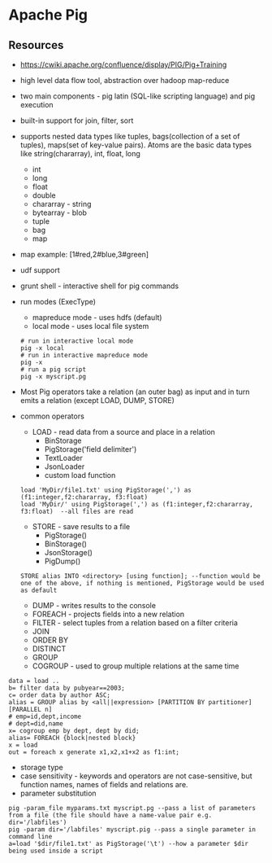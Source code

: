 # Apache Pig
## Resources
- https://cwiki.apache.org/confluence/display/PIG/Pig+Training

- high level data flow tool, abstraction over hadoop map-reduce
- two main components - pig latin (SQL-like scripting language) and pig execution
- built-in support for join, filter, sort
- supports nested data types like tuples, bags(collection of a set of tuples), maps(set of key-value pairs). Atoms are the basic data types like string(chararray), int, float, long
  - int
  - long
  - float
  - double
  - chararray - string
  - bytearray - blob
  - tuple
  - bag
  - map
- map example: [1#red,2#blue,3#green]
- udf support
- grunt shell - interactive shell for pig commands
- run modes (ExecType)
  - mapreduce mode - uses hdfs (default)
  - local mode - uses local file system
  ```
  # run in interactive local mode 
  pig -x local
  # run in interactive mapreduce mode
  pig -x
  # run a pig script
  pig -x myscript.pg
  ```
- Most Pig operators take a relation (an outer bag) as input and in turn emits a relation (except LOAD, DUMP, STORE)
- common operators
  - LOAD - read data from a source and place in a relation
    - BinStorage
    - PigStorage('field delimiter')
    - TextLoader
    - JsonLoader
    - custom load function
  ```
  load 'MyDir/file1.txt' using PigStorage(',') as (f1:integer,f2:chararray, f3:float)
  load 'MyDir/' using PigStorage(',') as (f1:integer,f2:chararray, f3:float)  --all files are read
  ```
  - STORE - save results to a file
    - PigStorage()
    - BinStorage()
    - JsonStorage()
    - PigDump()
  ```
  STORE alias INTO <directory> [using function]; --function would be one of the above, if nothing is mentioned, PigStorage would be used as default
  ```
  - DUMP - writes results to the console
  - FOREACH - projects fields into a new relation
  - FILTER - select tuples from a relation based on a filter criteria
  - JOIN
  - ORDER BY
  - DISTINCT
  - GROUP
  - COGROUP - used to group multiple relations at the same time
```
data = load ..
b= filter data by pubyear==2003;
c= order data by author ASC;
alias = GROUP alias by <all||expression> [PARTITION BY partitioner][PARALLEL n]
# emp=id,dept,income
# dept=did,name
x= cogroup emp by dept, dept by did;
alias= FOREACH {block|nested block}
x = load
out = foreach x generate x1,x2,x1+x2 as f1:int;
```
- storage type
- case sensitivity - keywords and operators are not case-sensitive, but function names, names of fields and relations are.
- parameter substitution
```
pig -param_file myparams.txt myscript.pg --pass a list of parameters from a file (the file should have a name-value pair e.g. dir='/labfiles')
pig -param dir='/labfiles' myscript.pig --pass a single parameter in command line
a=load '$dir/file1.txt' as PigStorage('\t') --how a parameter $dir being used inside a script



